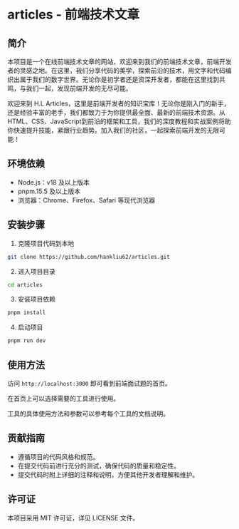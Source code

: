 # articles - 前端技术文章

## 简介

本项目是一个在线前端技术文章的网站，欢迎来到我们的前端技术文章，前端开发者的灵感之地。在这里，我们分享代码的美学，探索前沿的技术，用文字和代码编织出属于我们的数字世界。无论你是初学者还是资深开发者，都能在这里找到共鸣，与我们一起，发现前端开发的无尽可能。

欢迎来到 H.L Articles，这里是前端开发者的知识宝库！无论你是刚入门的新手，还是经验丰富的老手，我们都致力于为你提供最全面、最新的前端技术资源。从HTML、CSS、JavaScript到前沿的框架和工具，我们的深度教程和实战案例将助你快速提升技能，紧跟行业趋势。加入我们的社区，一起探索前端开发的无限可能！

## 环境依赖

- Node.js：v18 及以上版本
- pnpm.15.5 及以上版本
- 浏览器：Chrome、Firefox、Safari 等现代浏览器

## 安装步骤

1. 克隆项目代码到本地

```bash
git clone https://github.com/hankliu62/articles.git
```

2. 进入项目目录

```bash
cd articles
```

3. 安装项目依赖

```bash
pnpm install
```

4. 启动项目

```bash
pnpm run dev
```

## 使用方法

访问 `http://localhost:3000` 即可看到前端面试题的首页。

在首页上可以选择需要的工具进行使用。

工具的具体使用方法和参数可以参考每个工具的文档说明。

## 贡献指南

- 遵循项目的代码风格和规范。
- 在提交代码前进行充分的测试，确保代码的质量和稳定性。
- 提交代码时附上详细的注释和说明，方便其他开发者理解和维护。

## 许可证

本项目采用 MIT 许可证，详见 LICENSE 文件。
